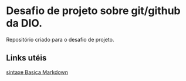 # Desafio de projeto sobre git/github da DIO.
Repositório criado para o desafio  de projeto.

## Links utéis 
[sintaxe Basica Markdown](https://www.markdownguide.org/basic-syntax/)
